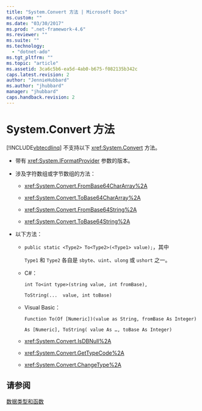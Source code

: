 ```yaml
---
title: "System.Convert 方法 | Microsoft Docs"
ms.custom: ""
ms.date: "03/30/2017"
ms.prod: ".net-framework-4.6"
ms.reviewer: ""
ms.suite: ""
ms.technology: 
  - "dotnet-ado"
ms.tgt_pltfrm: ""
ms.topic: "article"
ms.assetid: 3ca6c5b6-ea5d-4ab0-b675-f082135b342c
caps.latest.revision: 2
author: "JennieHubbard"
ms.author: "jhubbard"
manager: "jhubbard"
caps.handback.revision: 2
---
```

# System.Convert 方法
[!INCLUDE[vbtecdlinq](../../../../../../includes/vbtecdlinq-md.md)] 不支持以下 <xref:System.Convert> 方法。  
  
-   带有 <xref:System.IFormatProvider> 参数的版本。  
  
-   涉及字符数组或字节数组的方法：  
  
    -   <xref:System.Convert.FromBase64CharArray%2A>  
  
    -   <xref:System.Convert.ToBase64CharArray%2A>  
  
    -   <xref:System.Convert.FromBase64String%2A>  
  
    -   <xref:System.Convert.ToBase64String%2A>  
  
-   以下方法：  
  
    -   `public static <Type2> To<Type2>(<Type1> value);`，其中  
  
         `Type1` 和 `Type2` 各自是 `sbyte`、`uint`、`ulong` 或 `ushort` 之一。  
  
    -   C\#：  
  
         `int To<int type>(string value, int fromBase),`  
  
         `ToString(...  value, int toBase)`  
  
    -   Visual Basic：  
  
         `Function To(Of [Numeric])(value as String, fromBase As Integer)`  
  
         `As [Numeric], ToString( value As …, toBase As Integer)`  
  
    -   <xref:System.Convert.IsDBNull%2A>  
  
    -   <xref:System.Convert.GetTypeCode%2A>  
  
    -   <xref:System.Convert.ChangeType%2A>  
  
## 请参阅  
 [数据类型和函数](../../../../../../docs/framework/data/adonet/sql/linq/data-types-and-functions.md)